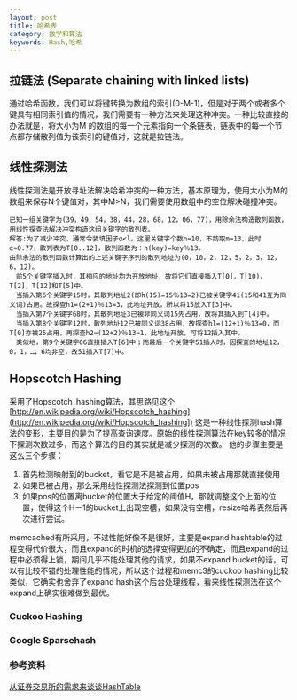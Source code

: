 ```yaml
---
layout: post
title: 哈希表
category: 数学和算法
keywords: Hash,哈希
---
```


## 拉链法 (Separate chaining with linked lists)
通过哈希函数，我们可以将键转换为数组的索引(0-M-1)，但是对于两个或者多个键具有相同索引值的情况，我们需要有一种方法来处理这种冲突。一种比较直接的办法就是，将大小为M 的数组的每一个元素指向一个条链表，链表中的每一个节点都存储散列值为该索引的键值对，这就是拉链法。

## 线性探测法 
线性探测法是开放寻址法解决哈希冲突的一种方法，基本原理为，使用大小为M的数组来保存N个键值对，其中M>N，我们需要使用数组中的空位解决碰撞冲突。

	已知一组关键字为(39，49，54，38，44，28，68，12，06，77)，用除余法构造散列函数，用线性探查法解决冲突构造这组关键字的散列表。
	解答:为了减少冲突，通常令装填因子α<l。这里关键字个数n=10，不妨取m=13，此时α≈0.77，散列表为T[0..12]，散列函数为：h(key)=key％13。
    由除余法的散列函数计算出的上述关键字序列的散列地址为(0，10，2，12，5，2，3，12，6，12)。
    　前5个关键字插入时，其相应的地址均为开放地址，故将它们直接插入T[0]，T[10)，T[2]，T[12]和T[5]中。
    　当插入第6个关键字15时，其散列地址2(即h(15)=15％13=2)已被关键字41(15和41互为同义词)占用。故探查h1=(2+1)％13=3，此地址开放，所以将15放入T[3]中。
    　当插入第7个关键字68时，其散列地址3已被非同义词15先占用，故将其插入到T[4]中。
    　当插入第8个关键字12时，散列地址12已被同义词38占用，故探查hl=(12+1)％13=0，而T[0]亦被26占用，再探查h2=(12+2)％13=1，此地址开放，可将12插入其中。
    　类似地，第9个关键字06直接插入T[6]中；而最后一个关键字51插人时，因探查的地址12，0，1，…，6均非空，故51插入T[7]中。
     
## Hopscotch Hashing

采用了Hopscotch_hashing算法，其思路见这个[http://en.wikipedia.org/wiki/Hopscotch_hashing](http://en.wikipedia.org/wiki/Hopscotch_hashing])
这是一种线性探测hash算法的变形，主要目的是为了提高查询速度。原始的线性探测算法在key较多的情况下探测次数过多，而这个算法的目的其实就是减少探测的次数。
他的步骤主要是这么三个步骤：

1. 首先检测映射到的bucket，看它是不是被占用，如果未被占用那就直接使用
2. 如果已被占用，那么采用线性探测法探测到位置pos
3. 如果pos的位置离bucket的位置大于给定的阈值H，那就调整这个上面的位置，使得这个H－1的bucket上出现空槽，如果没有空槽，resize哈希表然后再次进行尝试。

memcached有所采用，不过性能好像不是很好，主要是expand hashtable的过程变得代价很大，而且expand的时机的选择变得更加的不确定，而且expand的过程中必须得上锁，期间几乎不能处理其他的请求，如果不expand bucket的话，可以有比较不错的处理性能的情况，所以这个过程和memc3的cuckoo hashing比较类似，它确实也舍弃了expand hash这个后台处理线程，看来线性探测法在这个expand上确实很难做到最优。


### Cuckoo Hashing


### Google Sparsehash


### 参考资料
[从证券交易所的需求来谈谈HashTable](http://chuansong.me/n/2035214)
